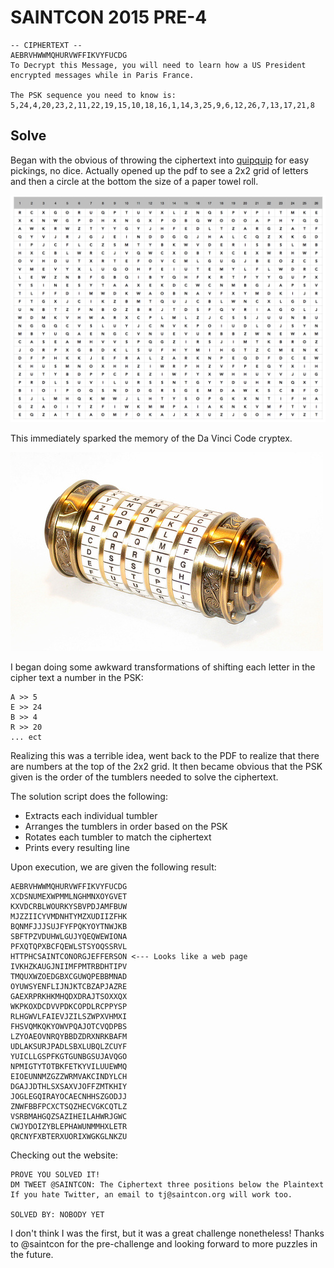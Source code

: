 # SAINTCON 2015 PRE-4

```
-- CIPHERTEXT --
AEBRVHWWMQHURVWFFIKVYFUCDG
To Decrypt this Message, you will need to learn how a US President encrypted messages while in Paris France.

The PSK sequence you need to know is:
5,24,4,20,23,2,11,22,19,15,10,18,16,1,14,3,25,9,6,12,26,7,13,17,21,8
```

## Solve

Began with the obvious of throwing the ciphertext into [quipquip](http://www.quipquip.com) for easy pickings, no dice. Actually opened up the pdf to see a 2x2 grid of letters and then a circle at the bottom the size of a paper towel roll. 

![2x2 grid](tumblers.png)

This immediately sparked the memory of the Da Vinci Code cryptex. 

![Cryptex](cryptex.jpg)

I began doing some awkward transformations of shifting each letter in the cipher text a number in the PSK:

```
A >> 5
E >> 24
B >> 4
R >> 20
... ect
```

Realizing this was a terrible idea, went back to the PDF to realize that there are numbers at the top of the 2x2 grid. It then became obvious that the PSK given is the order of the tumblers needed to solve the ciphertext.

The solution script does the following:
* Extracts each individual tumbler
* Arranges the tumblers in order based on the PSK
* Rotates each tumbler to match the ciphertext
* Prints every resulting line

Upon execution, we are given the following result:

```
AEBRVHWWMQHURVWFFIKVYFUCDG
XCDSNUMEXWPMMLNGHMNXOYGVET
KXVDCRBLWOURKYSBVPDJAMFBUW
MJZZIICYVMDNHTYMZXUDIIZFHK
BQNMFJJJSUJFYFPQKYOYTNWJKB
SBFTPZVDUHWLGUJYQEQWEWIONA
PFXQTQPXBCFQEWLSTSYOQSSRVL
HTTPHCSAINTCONORGJEFFERSON <--- Looks like a web page
IVKHZKAUGJNIIMFPMTRBDHTIPV
TMQUXWZOEDGBXCGUWQPEBBMNAD
OYUWSYENFLIJNJKTCBZAPJAZRE
GAEXRPRKHKMHQDXDRAJTSOXXQX
WKPKOXDCDVVPDKCOPDLRCPPYSP
RLHGWVLFAIEVJZILSZWPXVHMXI
FHSVQMKQKYOWVPQAJOTCVQDPBS
LZYOAEOVNRQYBBDZDRXNRKBAFM
UDLAKSURJPADLSBXLUBQLZCUYF
YUICLLGSPFKGTGUNBGSUJAVQGO
NPMIGTYTOTBKFETKYVILUUEWMQ
EIOEUNNMZGZZWRMVAKCINDYLCH
DGAJJDTHLSXSAXVJOFFZMTKHIY
JOGLEGQIRAYOCAECNHHSZGODJJ
ZNWFBBFPCXCTSQZHECVGKCQTLZ
VSRBMAHGQZSAZIHEILAHWRJGWC
CWJYDOIZYBLEPHAWUNMMHXLETR
QRCNYFXBTERXUORIXWGKGLNKZU
```

Checking out the website:

```
PROVE YOU SOLVED IT!
DM TWEET @SAINTCON: The Ciphertext three positions below the Plaintext
If you hate Twitter, an email to tj@saintcon.org will work too.

SOLVED BY: NOBODY YET
```

I don't think I was the first, but it was a great challenge nonetheless! Thanks to @saintcon for the pre-challenge and looking forward to more puzzles in the future.
